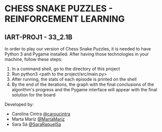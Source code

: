 # CHESS SNAKE PUZZLES - REINFORCEMENT LEARNING
## IART-PROJ1 - 33_2.1B

In order to play our version of Chess Snake Puzzles, it is needed to have Python 3 and Pygame installed. After having those technologies in your machine, follow these steps:

<ol>
<li> In a command shell, go to the directory of this project</li>
<li> Run python3 &lt;path to the project/src/main.py&gt; </li>
<li> After running, the stats of each episode is printed on the shell </li>
<li> By the end of the iterations, the graph with the final conclusions of the algorithm's progress and the Pygame interface will appear with the final solution for the board</li>
</ol>

Developed by:
- Carolina Cintra [@caroucintra](https://github.com/caroucintra)
- Marta Mariz [@MartaMariz](https://github.com/MartaMariz)
- Sara Sá [@SaraRaquelSa](https://github.com/SaraRaquelSa)
